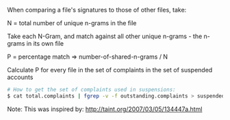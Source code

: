 When comparing a file's signatures to those of other files, take:

N = total number of unique n-grams in the file

Take each N-Gram, and match against all other unique n-grams - the n-grams in its own file

P = percentage match => number-of-shared-n-grams / N

Calculate P for every file in the set of complaints in the set of suspended accounts

```bash
# How to get the set of complaints used in suspensions:
$ cat total.complaints | fgrep -v -f outstanding.complaints > suspended.complaints
```

Note: This was inspired by: http://taint.org/2007/03/05/134447a.html
